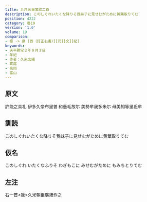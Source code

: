 ```yaml
---
title: 九月三日宴歌二首
description: このしぐれいたくな降りそ我妹子に見せむがために黄葉取りてむ
position: 4222
category: 巻19
version: '1.0'
volume: 19
comparison:
- 様 -> 掾 [西（訂正右書）][元][文][紀]
keywords:
- 天平勝宝２年９月３日
- 年紀
- 作者：久米広縄
- 宴席
- 高岡
- 富山
---
```


## 原文

許能之具礼 伊多久奈布里曽 和藝毛故尓 美勢牟我多米尓 母美知等里氐牟

## 訓読

このしぐれいたくな降りそ我妹子に見せむがために黄葉取りてむ

## 仮名

このしぐれ いたくなふりそ わぎもこに みせむがために もみちとりてむ

## 左注

右一首<掾>久米朝臣廣縄作之
